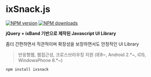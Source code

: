 # ixSnack.js

[![NPM version](https://img.shields.io/npm/v/ixsnack.svg)](https://www.npmjs.com/package/ixsnack)
[![NPM downloads](https://img.shields.io/npm/dm/ixsnack.svg)](https://www.npmjs.com/package/ixsnack)

**jQuery + ixBand 기반으로 제작된 Javascript UI Library**

좀더 간편하면서 직관적이며 확장성을 보장하면서도 안정적인 UI Library
>반응형웹, 웹접근성, 크로스브라우징 지원 (IE8~, Android 2.*~, iOS, WindowsPhone 8.*~)

```
npm install ixsnack
```

